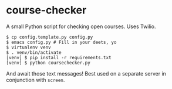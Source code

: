 course-checker
==============

A small Python script for checking open courses. Uses Twilio.

```
$ cp config.template.py config.py
$ emacs config.py # Fill in your deets, yo
$ virtualenv venv
$ . venv/bin/activate
[venv] $ pip install -r requirements.txt
[venv] $ python coursechecker.py
```

And await those text messages! Best used on a separate server in conjunction with `screen`.
